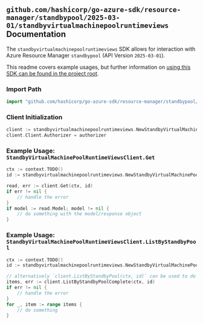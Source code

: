 
## `github.com/hashicorp/go-azure-sdk/resource-manager/standbypool/2025-03-01/standbyvirtualmachinepoolruntimeviews` Documentation

The `standbyvirtualmachinepoolruntimeviews` SDK allows for interaction with Azure Resource Manager `standbypool` (API Version `2025-03-01`).

This readme covers example usages, but further information on [using this SDK can be found in the project root](https://github.com/hashicorp/go-azure-sdk/tree/main/docs).

### Import Path

```go
import "github.com/hashicorp/go-azure-sdk/resource-manager/standbypool/2025-03-01/standbyvirtualmachinepoolruntimeviews"
```


### Client Initialization

```go
client := standbyvirtualmachinepoolruntimeviews.NewStandbyVirtualMachinePoolRuntimeViewsClientWithBaseURI("https://management.azure.com")
client.Client.Authorizer = authorizer
```


### Example Usage: `StandbyVirtualMachinePoolRuntimeViewsClient.Get`

```go
ctx := context.TODO()
id := standbyvirtualmachinepoolruntimeviews.NewStandbyVirtualMachinePoolRuntimeViewID("12345678-1234-9876-4563-123456789012", "example-resource-group", "standbyVirtualMachinePoolName", "runtimeViewName")

read, err := client.Get(ctx, id)
if err != nil {
	// handle the error
}
if model := read.Model; model != nil {
	// do something with the model/response object
}
```


### Example Usage: `StandbyVirtualMachinePoolRuntimeViewsClient.ListByStandbyPool`

```go
ctx := context.TODO()
id := standbyvirtualmachinepoolruntimeviews.NewStandbyVirtualMachinePoolID("12345678-1234-9876-4563-123456789012", "example-resource-group", "standbyVirtualMachinePoolName")

// alternatively `client.ListByStandbyPool(ctx, id)` can be used to do batched pagination
items, err := client.ListByStandbyPoolComplete(ctx, id)
if err != nil {
	// handle the error
}
for _, item := range items {
	// do something
}
```
